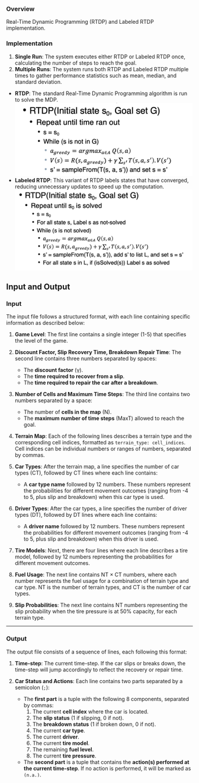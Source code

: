 ### Overview
Real-Time Dynamic Programming (RTDP) and Labeled RTDP implementation.

### Implementation

1. **Single Run**: The system executes either RTDP or Labeled RTDP once, calculating the number of steps to reach the goal.
2. **Multiple Runs**: The system runs both RTDP and Labeled RTDP multiple times to gather performance statistics such as mean, median, and standard deviation.

- **RTDP**: The standard Real-Time Dynamic Programming algorithm is run to solve the MDP.
![RTDP Pseudocode](/RTDP_pseudocode.png)
- **Labeled RTDP**: This variant of RTDP labels states that have converged, reducing unnecessary updates to speed up the computation.
![Labeled RTDP Pseudocode](/Labeled_RTDP_pseudocode.png)


## Input and Output

### Input


The input file follows a structured format, with each line containing specific information as described below:

1. **Game Level**: The first line contains a single integer (1-5) that specifies the level of the game.
   
2. **Discount Factor, Slip Recovery Time, Breakdown Repair Time**: The second line contains three numbers separated by spaces:
   - The **discount factor** (γ).
   - The **time required to recover from a slip**.
   - The **time required to repair the car after a breakdown**.

3. **Number of Cells and Maximum Time Steps**: The third line contains two numbers separated by a space:
   - The number of **cells in the map** (N).
   - The **maximum number of time steps** (MaxT) allowed to reach the goal.

4. **Terrain Map**: Each of the following lines describes a terrain type and the corresponding cell indices, formatted as `terrain_type: cell_indices`. Cell indices can be individual numbers or ranges of numbers, separated by commas.

5. **Car Types**: After the terrain map, a line specifies the number of car types (CT), followed by CT lines where each line contains:
   - A **car type name** followed by 12 numbers. These numbers represent the probabilities for different movement outcomes (ranging from -4 to 5, plus slip and breakdown) when this car type is used.

6. **Driver Types**: After the car types, a line specifies the number of driver types (DT), followed by DT lines where each line contains:
   - A **driver name** followed by 12 numbers. These numbers represent the probabilities for different movement outcomes (ranging from -4 to 5, plus slip and breakdown) when this driver is used.

7. **Tire Models**: Next, there are four lines where each line describes a tire model, followed by 12 numbers representing the probabilities for different movement outcomes.

8. **Fuel Usage**: The next line contains NT × CT numbers, where each number represents the fuel usage for a combination of terrain type and car type. NT is the number of terrain types, and CT is the number of car types.

9. **Slip Probabilities**: The next line contains NT numbers representing the slip probability when the tire pressure is at 50% capacity, for each terrain type.

---

### Output 

The output file consists of a sequence of lines, each following this format:

1. **Time-step**: The current time-step. If the car slips or breaks down, the time-step will jump accordingly to reflect the recovery or repair time.

2. **Car Status and Actions**: Each line contains two parts separated by a semicolon (`;`):
   - The **first part** is a tuple with the following 8 components, separated by commas:
     1. The current **cell index** where the car is located.
     2. The **slip status** (1 if slipping, 0 if not).
     3. The **breakdown status** (1 if broken down, 0 if not).
     4. The current **car type**.
     5. The current **driver**.
     6. The current **tire model**.
     7. The remaining **fuel level**.
     8. The current **tire pressure**.
   - The **second part** is a tuple that contains the **action(s) performed at the current time-step**. If no action is performed, it will be marked as `(n.a.)`.

